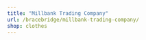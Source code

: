 ```yaml
---
title: "Millbank Trading Company"
url: /bracebridge/millbank-trading-company/
shop: clothes
---
```

